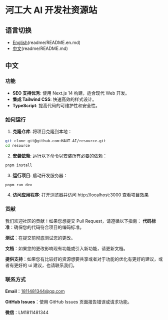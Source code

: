 # 河工大 AI 开发社资源站

## 语言切换

- [English](#english)(readme/README.en.md)
- [中文](#中文)(readme/README.md)

## 中文

### 功能

- **SEO 支持优秀**: 使用 Next.js 14 构建，适合现代 Web 开发。
- **集成 Tailwind CSS**: 快速高效的样式设计。
- **TypeScript**: 提高代码的可维护性和安全性。

### 如何运行

1. **克隆仓库**: 将项目克隆到本地：

```bash
git clone git@github.com:HAUT-AI/resource.git
cd resource
```

2. **安装依赖**: 运行以下命令以安装所有必要的依赖：

```bash
pnpm install
```

3. **运行项目**: 启动开发服务器：

```bash
pnpm run dev
```

4. **访问应用程序**: 打开浏览器并访问 http://localhost:3000 查看项目效果

### 贡献

我们欢迎社区的贡献！如果您想提交 Pull Request，请遵循以下指南：
**代码标准**：确保您的代码符合项目的编码标准。

**测试**：在提交前彻底测试您的更改。

**文档**：如果您的更改影响现有功能或引入新功能，请更新文档。

**提供支持**：如果您有比较好的资源想要共享或者对于功能的优化有更好的建议，或者有更好的 ui 建议，也请联系我们。

### 联系方式

**Email**：1811481344@qq.com

**GitHub Issues**：使用 GitHub Issues 页面报告错误或请求功能。

**微信**：LM1811481344
